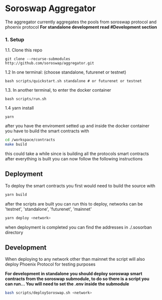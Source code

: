 # Soroswap Aggregator 

The aggregator currently aggregates the pools from soroswap protocol and phoenix protocol
**For standalone development read #Development section**

### 1. Setup

1.1. Clone this repo

```
git clone --recurse-submodules http://github.com/soroswap/aggregator.git
```

1.2 In one terminal: (choose standalone, futurenet or testnet)

```
bash scripts/quickstart.sh standalone # or futurenet or testnet
```

1.3. In another terminal, to enter the docker container

```
bash scripts/run.sh
```

1.4 yarn install

```
yarn
```

after you have the enviroment setted up and inside the docker container you have to build the smart contracts with

```bash 
cd /workspace/contracts
make build
```

this could take a while since is building all the protocols smart contracts
after everything is built you can now follow the following instructions

## Deployment

To deploy the smart contracts you first would need to build the source with
```bash
yarn build
```

after the scripts are built you can run this to deploy, networks can be 'testnet', 'standalone', 'futurenet', 'mainnet'
```bash
yarn deploy <network>
```

when deployment is completed you can find the addresses in ./.sosorban directory

## Development
When deploying to any network other than mainnet the script will also deploy Phoenix Protocol for testing purposes

**For development in standalone you should deploy soroswap smart contracts from the soroswap submodule, to do so there is a script you can run... You will need to set the .env inside the submodule**
```bash
bash scripts/deploySoroswap.sh <network>
```